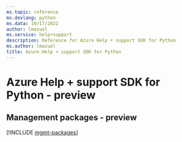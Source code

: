 ```yaml
---
ms.topic: reference
ms.devlang: python
ms.data: 10/17/2022
author: lmazuel
ms.service: help+support
description: Reference for Azure Help + support SDK for Python
ms.author: lmazuel
title: Azure Help + support SDK for Python
---
```

# Azure Help + support SDK for Python - preview

## Management packages - preview
[!INCLUDE [mgmt-packages](help-+-support-mgmt-index.md)]